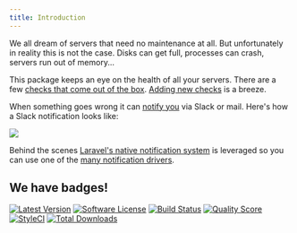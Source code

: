 ```yaml
---
title: Introduction
---
```


We all dream of servers that need no maintenance at all. But unfortunately in reality this is not the case. Disks can get full, processes can crash, servers run out of memory...

This package keeps an eye on the health of all your servers. There are a few [checks that come out of the box](https://docs.spatie.be/laravel-server-monitor/v1/monitoring-basics/built-in-checks). [Adding new checks](https://docs.spatie.be/laravel-server-monitor/v1/monitoring-basics/writing-your-own-checks) is a breeze.

When something goes wrong it can [notify you](https://docs.spatie.be/laravel-server-monitor/v1/monitoring-basics/notifications-and-events) via Slack or mail. Here's how a Slack notification looks like:

<img src="/images/server-monitor/check-failed.jpg" class="screenshot -slack">

Behind the scenes [Laravel's native notification system](https://laravel.com/docs/5.4/notifications) is leveraged so you can use one of the [many notification drivers](http://laravel-notification-channels.com/).

## We have badges!

<section class="article_badges">
    <a href="https://github.com/spatie/laravel-server-monitor/releases"><img src="https://img.shields.io/github/release/spatie/laravel-server-monitor.svg?style=flat-square" alt="Latest Version"></a>
    <a href="LICENSE.md"><img src="https://img.shields.io/badge/license-MIT-brightgreen.svg?style=flat-square" alt="Software License"></a>
    <a href="https://travis-ci.org/spatie/laravel-server-monitor"><img src="https://img.shields.io/travis/spatie/laravel-server-monitor/master.svg?style=flat-square" alt="Build Status"></a>
    <a href="https://scrutinizer-ci.com/g/spatie/laravel-server-monitor"><img src="https://img.shields.io/scrutinizer/g/spatie/laravel-server-monitor.svg?style=flat-square" alt="Quality Score"></a>
    <a href="https://styleci.io/repos/67774357"><img src="https://styleci.io/repos/67774357/shield?branch=master" alt="StyleCI"></a>
    <a href="https://packagist.org/packages/spatie/laravel-server-monitor"><img src="https://img.shields.io/packagist/dt/spatie/laravel-server-monitor.svg?style=flat-square" alt="Total Downloads"></a>
</section>
